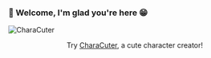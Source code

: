 ### 👋 Welcome, I'm glad you're here :grin:
![CharaCuter](https://user-images.githubusercontent.com/65691298/183760408-5edb180d-f9dc-4399-b70e-db9863a91f4e.png)
<div align="center">
Try <a href="https://tenacittea.itch.io/characuter">CharaCuter</a>, a cute character creator!
</div>

<!--
**SrtaZuzza/SrtaZuzza** is a ✨ _special_ ✨ repository because its `README.md` (this file) appears on your GitHub profile.

Here are some ideas to get you started:

- 🔭 I’m currently working on ...
- 🌱 I’m currently learning ...
- 👯 I’m looking to collaborate on ...
- 🤔 I’m looking for help with ...
- 💬 Ask me about ...
- 📫 How to reach me: ...
- 😄 Pronouns: ...
- ⚡ Fun fact: ...
-->
